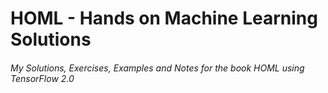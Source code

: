 # HOML - Hands on Machine Learning Solutions

###### My Solutions, Exercises, Examples and Notes for the book HOML using TensorFlow 2.0
